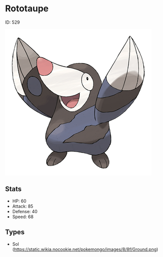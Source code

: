 # Rototaupe


ID: 529

![](https://raw.githubusercontent.com/PokeAPI/sprites/master/sprites/pokemon/other/official-artwork/529.png "Rototaupe")

## Stats


 - HP: 60
 - Attack: 85
 - Defense: 40
 - Speed: 68

## Types


 - Sol (https://static.wikia.nocookie.net/pokemongo/images/8/8f/Ground.png)
